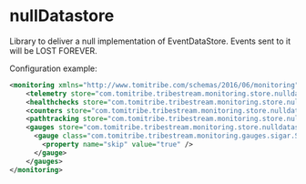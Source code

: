 # nullDatastore
Library to deliver a null implementation of EventDataStore. Events sent to it will be LOST FOREVER.

Configuration example:
```xml
<monitoring xmlns="http://www.tomitribe.com/schemas/2016/06/monitoring">
    <telemetry store="com.tomitribe.tribestream.monitoring.store.nulldatastore.NullEventDatastore" />
    <healthchecks store="com.tomitribe.tribestream.monitoring.store.nulldatastore.NullHealthCheckDatastore" />
    <counters store="com.tomitribe.tribestream.monitoring.store.nulldatastore.NullCounterDatastore" />
    <pathtracking store="com.tomitribe.tribestream.monitoring.store.nulldatastore.NullPathTrackingDatastore" />
    <gauges store="com.tomitribe.tribestream.monitoring.store.nulldatastore.NullGaugesDatastore" period="10000">
      <gauge class="com.tomitribe.tribestream.monitoring.gauges.sigar.SigarFilesystemGaugeFactory">
        <property name="skip" value="true" />
      </gauge>
    </gauges>
</monitoring>
```